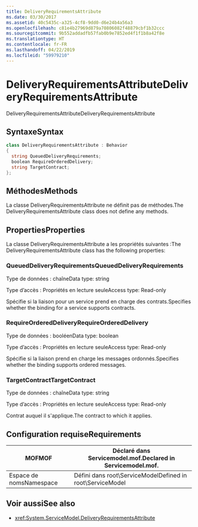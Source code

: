 ```yaml
---
title: DeliveryRequirementsAttribute
ms.date: 03/30/2017
ms.assetid: 40c5435c-a325-4cf8-9dd0-d6e24b4a56a3
ms.openlocfilehash: c81e4b27969d879a70806082f48879cbf1b32ccc
ms.sourcegitcommit: 9b552addadfb57fab0b9e7852ed4f1f1b8a42f8e
ms.translationtype: HT
ms.contentlocale: fr-FR
ms.lasthandoff: 04/22/2019
ms.locfileid: "59979210"
---
```

# <a name="deliveryrequirementsattribute"></a><span data-ttu-id="59d3c-102">DeliveryRequirementsAttribute</span><span class="sxs-lookup"><span data-stu-id="59d3c-102">DeliveryRequirementsAttribute</span></span>
<span data-ttu-id="59d3c-103">DeliveryRequirementsAttribute</span><span class="sxs-lookup"><span data-stu-id="59d3c-103">DeliveryRequirementsAttribute</span></span>  
  
## <a name="syntax"></a><span data-ttu-id="59d3c-104">Syntaxe</span><span class="sxs-lookup"><span data-stu-id="59d3c-104">Syntax</span></span>  
  
```csharp
class DeliveryRequirementsAttribute : Behavior  
{  
  string QueuedDeliveryRequirements;  
  boolean RequireOrderedDelivery;  
  string TargetContract;  
};  
```  
  
## <a name="methods"></a><span data-ttu-id="59d3c-105">Méthodes</span><span class="sxs-lookup"><span data-stu-id="59d3c-105">Methods</span></span>  
 <span data-ttu-id="59d3c-106">La classe DeliveryRequirementsAttribute ne définit pas de méthodes.</span><span class="sxs-lookup"><span data-stu-id="59d3c-106">The DeliveryRequirementsAttribute class does not define any methods.</span></span>  
  
## <a name="properties"></a><span data-ttu-id="59d3c-107">Properties</span><span class="sxs-lookup"><span data-stu-id="59d3c-107">Properties</span></span>  
 <span data-ttu-id="59d3c-108">La classe DeliveryRequirementsAttribute a les propriétés suivantes :</span><span class="sxs-lookup"><span data-stu-id="59d3c-108">The DeliveryRequirementsAttribute class has the following properties:</span></span>  
  
### <a name="queueddeliveryrequirements"></a><span data-ttu-id="59d3c-109">QueuedDeliveryRequirements</span><span class="sxs-lookup"><span data-stu-id="59d3c-109">QueuedDeliveryRequirements</span></span>  
 <span data-ttu-id="59d3c-110">Type de données : chaîne</span><span class="sxs-lookup"><span data-stu-id="59d3c-110">Data type: string</span></span>  
  
 <span data-ttu-id="59d3c-111">Type d’accès : Propriétés en lecture seule</span><span class="sxs-lookup"><span data-stu-id="59d3c-111">Access type: Read-only</span></span>  
  
 <span data-ttu-id="59d3c-112">Spécifie si la liaison pour un service prend en charge des contrats.</span><span class="sxs-lookup"><span data-stu-id="59d3c-112">Specifies whether the binding for a service supports contracts.</span></span>  
  
### <a name="requireordereddelivery"></a><span data-ttu-id="59d3c-113">RequireOrderedDelivery</span><span class="sxs-lookup"><span data-stu-id="59d3c-113">RequireOrderedDelivery</span></span>  
 <span data-ttu-id="59d3c-114">Type de données : booléen</span><span class="sxs-lookup"><span data-stu-id="59d3c-114">Data type: boolean</span></span>  
  
 <span data-ttu-id="59d3c-115">Type d’accès : Propriétés en lecture seule</span><span class="sxs-lookup"><span data-stu-id="59d3c-115">Access type: Read-only</span></span>  
  
 <span data-ttu-id="59d3c-116">Spécifie si la liaison prend en charge les messages ordonnés.</span><span class="sxs-lookup"><span data-stu-id="59d3c-116">Specifies whether the binding supports ordered messages.</span></span>  
  
### <a name="targetcontract"></a><span data-ttu-id="59d3c-117">TargetContract</span><span class="sxs-lookup"><span data-stu-id="59d3c-117">TargetContract</span></span>  
 <span data-ttu-id="59d3c-118">Type de données : chaîne</span><span class="sxs-lookup"><span data-stu-id="59d3c-118">Data type: string</span></span>  
  
 <span data-ttu-id="59d3c-119">Type d’accès : Propriétés en lecture seule</span><span class="sxs-lookup"><span data-stu-id="59d3c-119">Access type: Read-only</span></span>  
  
 <span data-ttu-id="59d3c-120">Contrat auquel il s'applique.</span><span class="sxs-lookup"><span data-stu-id="59d3c-120">The contract to which it applies.</span></span>  
  
## <a name="requirements"></a><span data-ttu-id="59d3c-121">Configuration requise</span><span class="sxs-lookup"><span data-stu-id="59d3c-121">Requirements</span></span>  
  
|<span data-ttu-id="59d3c-122">MOF</span><span class="sxs-lookup"><span data-stu-id="59d3c-122">MOF</span></span>|<span data-ttu-id="59d3c-123">Déclaré dans Servicemodel.mof.</span><span class="sxs-lookup"><span data-stu-id="59d3c-123">Declared in Servicemodel.mof.</span></span>|  
|---------|-----------------------------------|  
|<span data-ttu-id="59d3c-124">Espace de noms</span><span class="sxs-lookup"><span data-stu-id="59d3c-124">Namespace</span></span>|<span data-ttu-id="59d3c-125">Défini dans root\ServiceModel</span><span class="sxs-lookup"><span data-stu-id="59d3c-125">Defined in root\ServiceModel</span></span>|  
  
## <a name="see-also"></a><span data-ttu-id="59d3c-126">Voir aussi</span><span class="sxs-lookup"><span data-stu-id="59d3c-126">See also</span></span>

- <xref:System.ServiceModel.DeliveryRequirementsAttribute>
